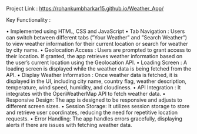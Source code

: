Project Link : https://rohankumbharkar15.github.io/Weather_App/

Key Functionality :

• Implemented using HTML, CSS and JavaScript
• Tab Navigation : Users can switch between different tabs (”Your Weather” and ”Search Weather”) to view
weather information for their current location or search for weather by city name.
• Geolocation Access : Users are prompted to grant access to their location. If granted, the app retrieves
weather information based on the user’s current location using the Geolocation API.
• Loading Screen : A loading screen is displayed while the weather data is being fetched from the API.
• Display Weather Information : Once weather data is fetched, it is displayed in the UI, including city name,
country flag, weather description, temperature, wind speed, humidity, and cloudiness.
• API Integration : It integrates with the OpenWeatherMap API to fetch weather data.
• Responsive Design: The app is designed to be responsive and adjusts to different screen sizes.
• Session Storage: It utilizes session storage to store and retrieve user coordinates, reducing the need for repetitive location requests.
• Error Handling: The app handles errors gracefully, displaying alerts if there are issues with fetching weather data.
